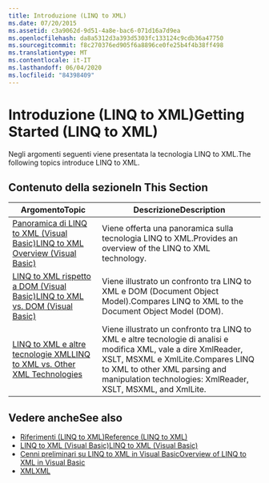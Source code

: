 ```yaml
---
title: Introduzione (LINQ to XML)
ms.date: 07/20/2015
ms.assetid: c3a9062d-9d51-4a8e-bac6-071d16a7d9ea
ms.openlocfilehash: da8a5312d3a393d5303fc133124c9cdb36a47750
ms.sourcegitcommit: f8c270376ed905f6a8896ce0fe25b4f4b38ff498
ms.translationtype: MT
ms.contentlocale: it-IT
ms.lasthandoff: 06/04/2020
ms.locfileid: "84398409"
---
```

# <a name="getting-started-linq-to-xml"></a><span data-ttu-id="f8ee9-102">Introduzione (LINQ to XML)</span><span class="sxs-lookup"><span data-stu-id="f8ee9-102">Getting Started (LINQ to XML)</span></span>
<span data-ttu-id="f8ee9-103">Negli argomenti seguenti viene presentata la tecnologia LINQ to XML.</span><span class="sxs-lookup"><span data-stu-id="f8ee9-103">The following topics introduce LINQ to XML.</span></span>  
  
## <a name="in-this-section"></a><span data-ttu-id="f8ee9-104">Contenuto della sezione</span><span class="sxs-lookup"><span data-stu-id="f8ee9-104">In This Section</span></span>  
  
|<span data-ttu-id="f8ee9-105">Argomento</span><span class="sxs-lookup"><span data-stu-id="f8ee9-105">Topic</span></span>|<span data-ttu-id="f8ee9-106">Descrizione</span><span class="sxs-lookup"><span data-stu-id="f8ee9-106">Description</span></span>|  
|-----------|-----------------|  
|[<span data-ttu-id="f8ee9-107">Panoramica di LINQ to XML (Visual Basic)</span><span class="sxs-lookup"><span data-stu-id="f8ee9-107">LINQ to XML Overview (Visual Basic)</span></span>](linq-to-xml-overview.md)|<span data-ttu-id="f8ee9-108">Viene offerta una panoramica sulla tecnologia LINQ to XML.</span><span class="sxs-lookup"><span data-stu-id="f8ee9-108">Provides an overview of the LINQ to XML technology.</span></span>|  
|[<span data-ttu-id="f8ee9-109">LINQ to XML rispetto a DOM (Visual Basic)</span><span class="sxs-lookup"><span data-stu-id="f8ee9-109">LINQ to XML vs. DOM (Visual Basic)</span></span>](linq-to-xml-vs-dom.md)|<span data-ttu-id="f8ee9-110">Viene illustrato un confronto tra LINQ to XML e DOM (Document Object Model).</span><span class="sxs-lookup"><span data-stu-id="f8ee9-110">Compares LINQ to XML to the Document Object Model (DOM).</span></span>|  
|[<span data-ttu-id="f8ee9-111">LINQ to XML e altre tecnologie XML</span><span class="sxs-lookup"><span data-stu-id="f8ee9-111">LINQ to XML vs. Other XML Technologies</span></span>](linq-to-xml-vs-other-xml-technologies.md)|<span data-ttu-id="f8ee9-112">Viene illustrato un confronto tra LINQ to XML e altre tecnologie di analisi e modifica XML, vale a dire XmlReader, XSLT, MSXML e XmlLite.</span><span class="sxs-lookup"><span data-stu-id="f8ee9-112">Compares LINQ to XML to other XML parsing and manipulation technologies: XmlReader, XSLT, MSXML, and XmlLite.</span></span>|  
  
## <a name="see-also"></a><span data-ttu-id="f8ee9-113">Vedere anche</span><span class="sxs-lookup"><span data-stu-id="f8ee9-113">See also</span></span>

- [<span data-ttu-id="f8ee9-114">Riferimenti (LINQ to XML)</span><span class="sxs-lookup"><span data-stu-id="f8ee9-114">Reference (LINQ to XML)</span></span>](reference-linq-to-xml.md)
- [<span data-ttu-id="f8ee9-115">LINQ to XML (Visual Basic)</span><span class="sxs-lookup"><span data-stu-id="f8ee9-115">LINQ to XML (Visual Basic)</span></span>](linq-to-xml.md)
- [<span data-ttu-id="f8ee9-116">Cenni preliminari su LINQ to XML in Visual Basic</span><span class="sxs-lookup"><span data-stu-id="f8ee9-116">Overview of LINQ to XML in Visual Basic</span></span>](../../language-features/xml/overview-of-linq-to-xml.md)
- [<span data-ttu-id="f8ee9-117">XML</span><span class="sxs-lookup"><span data-stu-id="f8ee9-117">XML</span></span>](../../language-features/xml/index.md)
